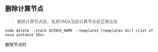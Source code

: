 删除计算节点
---

> 删除计算节点前，先把VM从当前计算节点前迁移出去



```
node delete --stack $STACK_NAME --templates [templates dir] <list of nova instance IDs>
```

删除节点时